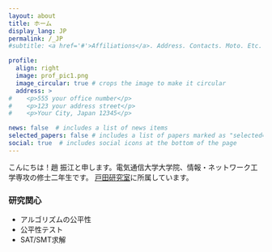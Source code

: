```yaml
---
layout: about
title: ホーム
display_lang: JP
permalink: /_JP
#subtitle: <a href='#'>Affiliations</a>. Address. Contacts. Moto. Etc.

profile:
  align: right
  image: prof_pic1.png
  image_circular: true # crops the image to make it circular
  address: >
#    <p>555 your office number</p>
#    <p>123 your address street</p>
#    <p>Your City, Japan 12345</p>

news: false  # includes a list of news items
selected_papers: false # includes a list of papers marked as "selected={true}"
social: true  # includes social icons at the bottom of the page
---
```

こんにちは！趙 振江と申します。電気通信大学大学院、情報・ネットワーク工学専攻の修士二年生です。
[戸田研究室](https://disc.lab.uec.ac.jp/)に所属しています。

### 研究関心

- アルゴリズムの公平性
- 公平性テスト
- SAT/SMT求解
